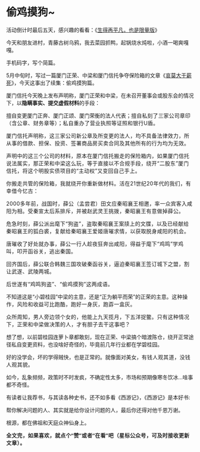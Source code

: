 # 偷鸡摸狗~

<p style="visibility: visible;">活动倒计时最后五天，感兴趣的看看：《<a target="_blank" href="http://mp.weixin.qq.com/s?__biz=Mzg2OTkwNzE4MA==&amp;mid=2247491146&amp;idx=1&amp;sn=36ea9cbaf0451a9167055cc275be1c50&amp;chksm=ce94b1c9f9e338df923c585f9f7d8da4a82de759270f2aa83e366b27d79be91f400741af8e48&amp;scene=21#wechat_redirect" textvalue="生得再平凡，也是限量版" linktype="text" imgurl="" imgdata="null" data-itemshowtype="0" tab="innerlink" data-linktype="2" style="visibility: visible;" hasload="1">生得再平凡，也是限量版</a>》</p><p style="visibility: visible;">今天和朋友进村，青藤古树乌鸦，我去菜园抓鸭，起锅烧水炖啦，小酒一喝爽嘎嘎。</p><p style="visibility: visible;">手机码字，写个简篇。</p><p style="visibility: visible;">5月中旬时，写过一篇厦门正荣、中梁和厦门信托争夺保险箱的文章《<a target="_blank" href="http://mp.weixin.qq.com/s?__biz=Mzg2OTkwNzE4MA==&amp;mid=2247491138&amp;idx=1&amp;sn=730a1ff43bc819d892da78c16b491a08&amp;chksm=ce94b1c1f9e338d761d12012b2ca9e7928c08059f5f3faf0de5550b94451c14941f1279a097d&amp;scene=21#wechat_redirect" textvalue="哀莫大薪死" linktype="text" imgurl="" imgdata="null" data-itemshowtype="0" tab="innerlink" data-linktype="2" style="visibility: visible;" hasload="1">哀莫大于薪死</a>》，今天这事出了续集：偷鸡摸狗篇。<br style="visibility: visible;"></p><p style="visibility: visible;">厦门信托今天晚上发布声明称，厦门正荣和中梁，在未召开董事会或股东会的情况下，以<strong style="visibility: visible;">隐瞒事实、提交虚假材料</strong>的手段：</p><p style="visibility: visible;">擅自变更厦门正奔、厦门正颂、厦门荣衡的法人代表；<span style="letter-spacing: 0.034em; visibility: visible;">擅</span><span style="letter-spacing: 0.034em; visibility: visible;">自私刻</span><span style="letter-spacing: 0.034em; visibility: visible;">了三家公司章印（含公章、</span><span style="letter-spacing: 0.034em; visibility: visible;">财务章</span><span style="letter-spacing: 0.034em; visibility: visible;">等</span><span style="letter-spacing: 0.034em; visibility: visible;">）；私自重办了营业执照等证照和银行U盾。</span></p><p style="visibility: visible;"><span style="letter-spacing: 0.034em; visibility: visible;">厦门信托声明称，这三家公司新公章及所变更的法人，均不具备法律效力，所从事的借款、担保、投资、签署商品房买卖合同及其他所有的行为均为无效。</span></p><p style="visibility: visible;"><span style="letter-spacing: 0.034em; visibility: visible;">声明中的这三个公司的材料，原本在厦门信托搬走的保险箱内，如果厦门信托说法属实，那正荣和中梁这么玩，等于直接以不合规手段，绕开“二股东”厦门信托，将这个明股实债项目的“主动权”又变回自己手上。</span></p><p style="visibility: visible;"><span style="letter-spacing: 0.034em; visibility: visible;">你搬走共管的保险箱，我就绕开你重新做材料。活在21世纪20年代的我们，有幸借今忆古：</span></p><p style="visibility: visible;"><span style="letter-spacing: 0.034em; visibility: visible;">2000多年前，战国时，薛公（孟尝君）田文应秦昭襄王相邀，率一众宾客入咸阳为相。受秦宣太后系排斥，并被赵武灵王挑拨，秦昭襄王有意做掉薛公。</span></p><p style="visibility: visible;"><span style="letter-spacing: 0.034em; visibility: visible;">危急时刻，薛公派出麾下“狗盗”，盗取秦昭襄王案牍上的文牒，以及已经献给秦昭襄王的狐白裘，复献给秦昭襄王爱姬唐璀求情，以获取脱身咸阳的机会。</span></p><p style="visibility: visible;"><span style="letter-spacing: 0.034em; visibility: visible;">唐璀收了好处就办事，薛公一行人趁夜狂奔出咸阳，得益于麾下“鸡鸣”学鸡叫，叩开函谷关，逃出秦国。</span></p><p style="visibility: visible;"><span style="letter-spacing: 0.034em; visibility: visible;">回齐国后，薛公联合韩魏三国攻破秦函谷关，逼迫秦昭襄王签订城下之盟，割让武遂、武陵两城。</span></p><p style="visibility: visible;"><span style="letter-spacing: 0.034em; visibility: visible;">后世遂有“鸡鸣狗盗”、“偷鸡摸狗”这两成语。</span></p><p style="visibility: visible;">不知道这是“小碧桂园”中梁的主意，还是“正为躺平而荣”的正荣的主意。<span style="letter-spacing: 0.034em; visibility: visible;">这种操作，风险和收益可比</span><span style="letter-spacing: 0.034em; visibility: visible;">跑酷，跑好一身灰，跑孬一盒灰。</span></p><p style="visibility: visible;"><span style="letter-spacing: 0.034em; visibility: visible;">众所周知，男人旁边领个女的，他能上九天揽月，下五洋捉鳖。只有这种情况下，正荣和中梁<span style="letter-spacing: 0.578px;text-wrap: wrap;">做决策的人，</span>才有胆子去干这事吧？</span></p><p>想了想，以前碧桂园连萝卜章都敢刻，现在正荣、中梁搞个暗渡陈仓，绕开正常途径私自变更资料，也没啥好奇怪的，毕竟前几年行业都在学碧桂园。<br></p><p>好的没学会，坏的学得贼快，也是正常的。就像面对美女，<span style="letter-spacing: 0.578px;text-wrap: wrap;">有钱人观其道，没钱人观其貌。</span><br></p><p>如今，乱象频频，政策时不时发疯，不确定性太多，市场和预期像寒冬饮冰...啥事都不奇怪。</p><p>有读者让我荐书，与其读各种史书，还不如多看《西游记》，《西游记》是本好书:</p><p>帮你解决问题的人、其实就是给你设计问题的人，最后你还得对他千恩万谢。</p><p>根源，都在佛祖和天庭众神仙身上。</p><p style="margin-bottom: 0px;"><strong style="outline: 0px;font-family: system-ui, -apple-system, BlinkMacSystemFont, &quot;Helvetica Neue&quot;, &quot;PingFang SC&quot;, &quot;Hiragino Sans GB&quot;, &quot;Microsoft YaHei UI&quot;, &quot;Microsoft YaHei&quot;, Arial, sans-serif;text-wrap: wrap;letter-spacing: 0.544px;background-color: rgb(255, 255, 255);color: rgb(34, 34, 34);font-size: 16px;"><span style="outline: 0px;font-size: 14px;">全文完，如果喜欢，就点个“赞”或者“在看”吧（星标公众号，可及时接收更新文章）。</span></strong></p><p style="display: none;"><mp-style-type data-value="3"></mp-style-type></p>